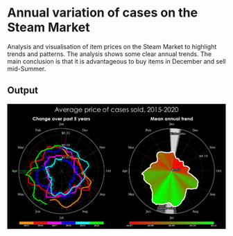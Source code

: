 # Annual variation of cases on the Steam Market
Analysis and visualisation of item prices on the Steam Market to highlight trends and patterns. 
The analysis shows some clear annual trends. The main conclusion is that it is advantageous to buy items in December and sell mid-Summer.


## Output
<img src="AnnualCaseVariation.png">
